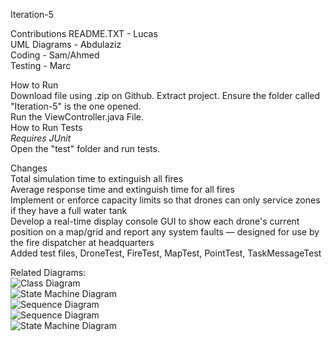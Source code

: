 Iteration-5

Contributions
README.TXT - Lucas <br/>
UML Diagrams - Abdulaziz <br/>
Coding - Sam/Ahmed <br/>
Testing - Marc <br/>

How to Run <br/>
Download file using .zip on Github. Extract project. Ensure the folder called "Iteration-5" is the one opened. <br/>
Run the ViewController.java File. <br/>
How to Run Tests <br/>
*Requires JUnit* <br/>
Open the "test" folder and run tests. <br/>


Changes <br/>
Total simulation time to extinguish all fires <br/>
Average response time and extinguish time for all fires <br/>
Implement or enforce capacity limits so that drones can only service zones if they have a full water tank <br/>
Develop a real-time display console GUI to show each drone's current position on a map/grid and report any system faults — designed for use by the fire dispatcher at headquarters <br/>
Added test files, DroneTest, FireTest, MapTest, PointTest, TaskMessageTest <br/>

Related Diagrams:  
![Class Diagram](Iteration5_Class_Diagram.png)  
![State Machine Diagram](Iteration5_Drone_State_Machine.png)  
![Sequence Diagram](Iteration5_Fault_Handling_Task_Sequence_Diagram.png)  
![Sequence Diagram](Iteration5_Normal_Task_Sequence_Diagram.png)  
![State Machine Diagram](Iteration5_Scheduler_State_Machine.png)
